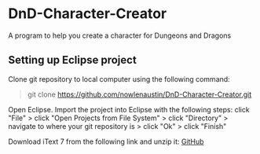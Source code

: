 # DnD-Character-Creator
A program to help you create a character for Dungeons and Dragons

## Setting up Eclipse project
Clone git repository to local computer using the following command:
> git clone https://github.com/nowlenaustin/DnD-Character-Creator.git

Open Eclipse. Import the project into Eclipse with the following steps:
click "File" > click "Open Projects from File System" > click "Directory" > navigate to where your git repository is > click "Ok" > click "Finish"

Download iText 7 from the following link and unzip it:
[GitHub](https://github.com/itext/itext7/releases/tag/7.0.1) 